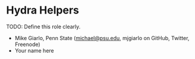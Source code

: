 Hydra Helpers
=============

TODO: Define this role clearly.

* Mike Giarlo, Penn State (michael@psu.edu, mjgiarlo on GitHub, Twitter, Freenode)
* Your name here